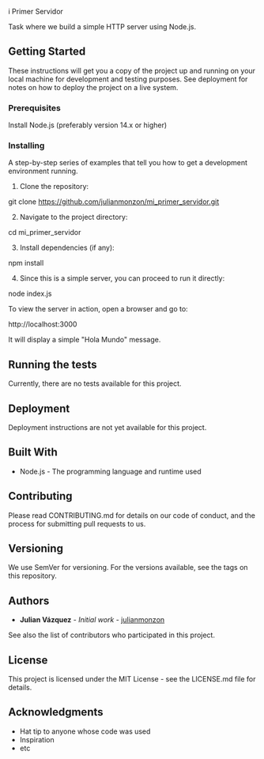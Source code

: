 i Primer Servidor

Task where we build a simple HTTP server using Node.js.

## Getting Started

These instructions will get you a copy of the project up and running on your local machine for development and testing purposes. See deployment for notes on how to deploy the project on a live system.

### Prerequisites

Install Node.js (preferably version 14.x or higher)

### Installing

A step-by-step series of examples that tell you how to get a development environment running.

1. Clone the repository:

git clone https://github.com/julianmonzon/mi_primer_servidor.git

2. Navigate to the project directory:

cd mi_primer_servidor

3. Install dependencies (if any):

npm install

4. Since this is a simple server, you can proceed to run it directly:

node index.js

To view the server in action, open a browser and go to:

http://localhost:3000

It will display a simple "Hola Mundo" message.

## Running the tests

Currently, there are no tests available for this project.

## Deployment

Deployment instructions are not yet available for this project.

## Built With

- Node.js - The programming language and runtime used

## Contributing

Please read CONTRIBUTING.md for details on our code of conduct, and the process for submitting pull requests to us.

## Versioning

We use SemVer for versioning. For the versions available, see the tags on this repository.

## Authors

- **Julian Vázquez** - *Initial work* - [julianmonzon](https://github.com/julianmonzon)

See also the list of contributors who participated in this project.

## License

This project is licensed under the MIT License - see the LICENSE.md file for details.

## Acknowledgments

- Hat tip to anyone whose code was used
- Inspiration
- etc
